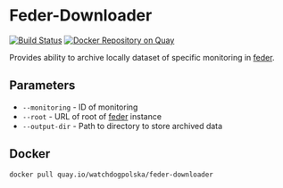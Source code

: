 # Feder-Downloader

[![Build Status](https://travis-ci.com/watchdogpolska/feder-downloader.svg?branch=master)](https://travis-ci.com/watchdogpolska/feder-downloader)
[![Docker Repository on Quay](https://quay.io/repository/watchdogpolska/feder-downloader/status "Docker Repository on Quay")](https://quay.io/repository/watchdogpolska/feder-downloader)

Provides ability to archive locally dataset of specific monitoring in [feder](http://github.com/watchdogpolska/feder/).

## Parameters

* ```--monitoring``` - ID of monitoring
* ```--root``` - URL of root of [feder](http://github.com/watchdogpolska/feder/) instance
* ```--output-dir``` - Path to directory to store archived data


## Docker

```bash
docker pull quay.io/watchdogpolska/feder-downloader
```

